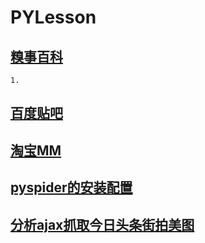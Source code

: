 # PYLesson

## [糗事百科](https://github.com/lucky9322/PYLesson/tree/master/src/main/qiubai)

	1.

## [百度贴吧](https://github.com/lucky9322/PYLesson/tree/master/src/main/baidutieba)


## [淘宝MM](https://github.com/lucky9322/PYLesson/tree/master/src/main/taobao)

## [pyspider的安装配置](https://github.com/lucky9322/PYLesson/tree/master/src/main/pyspider_lib)

## [分析ajax抓取今日头条街拍美图](https://github.com/lucky9322/PYLesson/tree/master/src/main/jiepai)